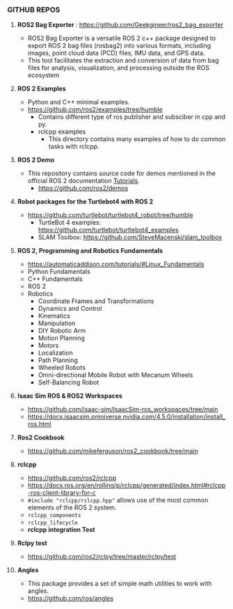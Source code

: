 ### GITHUB REPOS 

1. **ROS2 Bag Exporter** : https://github.com/Geekgineer/ros2_bag_exporter
   * ROS2 Bag Exporter is a versatile ROS 2 c++ package designed to export ROS 2 bag files (rosbag2) into various formats, including images, point cloud data (PCD) files, IMU data, and GPS data.
   * This tool facilitates the extraction and conversion of data from bag files for analysis, visualization, and processing outside the ROS ecosystem

2. **ROS 2 Examples**
   * Python and C++ minimal examples.
   * https://github.com/ros2/examples/tree/humble
      - Contains different type of ros publisher and subsciber in cpp and py.
      - rclcpp examples
        - This directory contains many examples of how to do common tasks with rclcpp.

3. **ROS 2 Demo**
   * This repository contains source code for demos mentioned in the official ROS 2 documentation [Tutorials](https://docs.ros.org/en/rolling/Tutorials.html).
      - https://github.com/ros2/demos
  

4. **Robot packages for the Turtlebot4 with ROS 2**
   *  https://github.com/turtlebot/turtlebot4_robot/tree/humble
      - TurtleBot 4 examples: https://github.com/turtlebot/turtlebot4_examples
      - SLAM Toolbox: https://github.com/SteveMacenski/slam_toolbox

5. **ROS 2, Programming and Robotics Fundamentals**
   * https://automaticaddison.com/tutorials/#Linux_Fundamentals
   * Python Fundamentals
   * C++ Fundamentals
   * ROS 2
   * Robotics
      - Coordinate Frames and Transformations
      - Dynamics and Control
      - Kinematics
      - Manipulation
      - DIY Robotic Arm
      - Motion Planning
      - Motors
      - Localization
      - Path Planning
      - Wheeled Robots
      - Omni-directional Mobile Robot with Mecanum Wheels
      - Self-Balancing Robot
    
  6. **Isaac Sim ROS & ROS2 Workspaces**
     * https://github.com/isaac-sim/IsaacSim-ros_workspaces/tree/main
     * https://docs.isaacsim.omniverse.nvidia.com/4.5.0/installation/install_ros.html
    
  7. **Ros2 Cookbook**
     * https://github.com/mikeferguson/ros2_cookbook/tree/main
    
  8. **rclcpp**
     * https://github.com/ros2/rclcpp
     * https://docs.ros.org/en/rolling/p/rclcpp/generated/index.html#rclcpp-ros-client-library-for-c
     * `#include "rclcpp/rclcpp.hpp"` allows use of the most common elements of the ROS 2 system.
     * `rclcpp_components`
     * `rclcpp_lifecycle`
     * **rclcpp integration Test**
     
  10. **Rclpy test**
      * https://github.com/ros2/rclpy/tree/master/rclpy/test
     
  11. **Angles**
      * This package provides a set of simple math utilities to work with angles.
      * https://github.com/ros/angles
